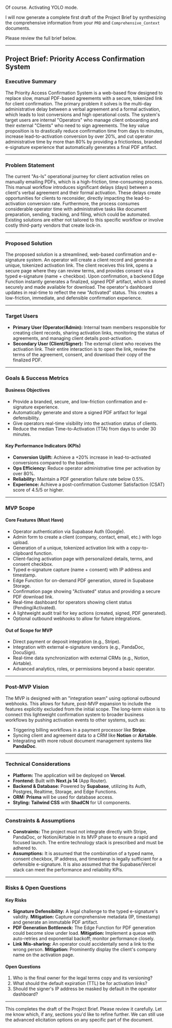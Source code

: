 Of course. Activating YOLO mode.

I will now generate a complete first draft of the Project Brief by synthesizing the comprehensive information from your `PRD` and `Comprehensive_Context` documents.

Please review the full brief below.

***

## **Project Brief: Priority Access Confirmation System**

### Executive Summary
The Priority Access Confirmation System is a web-based flow designed to replace slow, manual PDF-based agreements with a secure, tokenized link for client confirmation. The primary problem it solves is the multi-day administrative delay between a verbal agreement and a formal activation, which leads to lost conversions and high operational costs. The system's target users are internal "Operators" who manage client onboarding and their external "Clients" who need to sign agreements. The key value proposition is to drastically reduce confirmation time from days to minutes, increase lead-to-activation conversion by over 20%, and cut operator administrative time by more than 80% by providing a frictionless, branded e-signature experience that automatically generates a final PDF artifact.

---

### Problem Statement
The current "As-Is" operational journey for client activation relies on manually emailing PDFs, which is a high-friction, time-consuming process. This manual workflow introduces significant delays (days) between a client's verbal agreement and their formal activation. These delays create opportunities for clients to reconsider, directly impacting the lead-to-activation conversion rate. Furthermore, the process consumes considerable operator time with administrative tasks like document preparation, sending, tracking, and filing, which could be automated. Existing solutions are either not tailored to this specific workflow or involve costly third-party vendors that create lock-in.

---

### Proposed Solution
The proposed solution is a streamlined, web-based confirmation and e-signature system. An operator will create a client record and generate a unique, tokenized activation link. The client receives this link, opens a secure page where they can review terms, and provides consent via a typed e-signature (name + checkbox). Upon confirmation, a backend Edge Function instantly generates a finalized, signed PDF artifact, which is stored securely and made available for download. The operator's dashboard updates in real-time to reflect the new "Activated" status. This creates a low-friction, immediate, and defensible confirmation experience.

---

### Target Users
* **Primary User (Operator/Admin):** Internal team members responsible for creating client records, sharing activation links, monitoring the status of agreements, and managing client details post-activation.
* **Secondary User (Client/Signer):** The external client who receives the activation link. Their entire interaction is to open the link, review the terms of the agreement, consent, and download their copy of the finalized PDF.

---

### Goals & Success Metrics
#### Business Objectives
* Provide a branded, secure, and low-friction confirmation and e-signature experience.
* Automatically generate and store a signed PDF artifact for legal defensibility.
* Give operators real-time visibility into the activation status of clients.
* Reduce the median Time-to-Activation (TTA) from days to under 30 minutes.

#### Key Performance Indicators (KPIs)
* **Conversion Uplift:** Achieve a +20% increase in lead-to-activated conversions compared to the baseline.
* **Ops Efficiency:** Reduce operator administrative time per activation by over 80%.
* **Reliability:** Maintain a PDF generation failure rate below 0.5%.
* **Experience:** Achieve a post-confirmation Customer Satisfaction (CSAT) score of 4.5/5 or higher.

---

### MVP Scope
#### Core Features (Must Have)
* Operator authentication via Supabase Auth (Google).
* Admin form to create a client (company, contact, email, etc.) with logo upload.
* Generation of a unique, tokenized activation link with a copy-to-clipboard function.
* Client-facing activation page with personalized details, terms, and consent checkbox.
* Typed e-signature capture (name + consent) with IP address and timestamp.
* Edge Function for on-demand PDF generation, stored in Supabase Storage.
* Confirmation page showing "Activated" status and providing a secure PDF download link.
* Real-time dashboard for operators showing client status (Pending/Activated).
* A lightweight audit trail for key actions (created, signed, PDF generated).
* Optional outbound webhooks to allow for future integrations.

#### Out of Scope for MVP
* Direct payment or deposit integration (e.g., Stripe).
* Integration with external e-signature vendors (e.g., PandaDoc, DocuSign).
* Real-time data synchronization with external CRMs (e.g., Notion, Airtable).
* Advanced analytics, roles, or permissions beyond a basic operator.

---

### Post-MVP Vision
The MVP is designed with an "integration seam" using optional outbound webhooks. This allows for future, post-MVP expansion to include the features explicitly excluded from the initial scope. The long-term vision is to connect this lightweight confirmation system to broader business workflows by pushing activation events to other systems, such as:
* Triggering billing workflows in a payment processor like **Stripe**.
* Syncing client and agreement data to a CRM like **Notion** or **Airtable**.
* Integrating with more robust document management systems like **PandaDoc**.

---

### Technical Considerations
* **Platform:** The application will be deployed on **Vercel**.
* **Frontend:** Built with **Next.js 14** (App Router).
* **Backend & Database:** Powered by **Supabase**, utilizing its Auth, Postgres, Realtime, Storage, and Edge Functions.
* **ORM:** **Prisma** will be used for database access.
* **Styling:** **Tailwind CSS** with **ShadCN** for UI components.

---

### Constraints & Assumptions
* **Constraints:** The project must not integrate directly with Stripe, PandaDoc, or Notion/Airtable in its MVP phase to ensure a rapid and focused launch. The entire technology stack is prescribed and must be adhered to.
* **Assumptions:** It is assumed that the combination of a typed name, consent checkbox, IP address, and timestamp is legally sufficient for a defensible e-signature. It is also assumed that the Supabase/Vercel stack can meet the performance and reliability KPIs.

---

### Risks & Open Questions
#### Key Risks
* **Signature Defensibility:** A legal challenge to the typed e-signature's validity. **Mitigation:** Capture comprehensive metadata (IP, timestamp) and generate an immutable PDF artifact.
* **PDF Generation Bottleneck:** The Edge Function for PDF generation could become slow under load. **Mitigation:** Implement a queue with auto-retries and exponential backoff; monitor performance closely.
* **Link Mis-sharing:** An operator could accidentally send a link to the wrong person. **Mitigation:** Prominently display the client's company name on the activation page.

#### Open Questions
1.  Who is the final owner for the legal terms copy and its versioning?
2.  What should the default expiration (TTL) be for activation links?
3.  Should the signer's IP address be masked by default in the operator dashboard?

***

This completes the draft of the Project Brief. Please review it carefully. Let me know which, if any, sections you'd like to refine further. We can still use the advanced elicitation options on any specific part of the document.